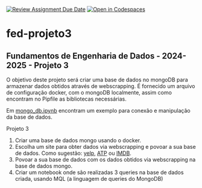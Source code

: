 [![Review Assignment Due Date](https://classroom.github.com/assets/deadline-readme-button-22041afd0340ce965d47ae6ef1cefeee28c7c493a6346c4f15d667ab976d596c.svg)](https://classroom.github.com/a/OML91l31)
[![Open in Codespaces](https://classroom.github.com/assets/launch-codespace-2972f46106e565e64193e422d61a12cf1da4916b45550586e14ef0a7c637dd04.svg)](https://classroom.github.com/open-in-codespaces?assignment_repo_id=17141008)
# fed-projeto3

## Fundamentos de Engenharia de Dados - 2024-2025 - Projeto 3

O objetivo deste projeto será criar uma base de dados no mongoDB para armazenar dados obtidos através de webscrapping.
É fornecido um arquivo de configuração docker, com o mongoDB localmente, assim como encontram no Pipfile as bibliotecas necessárias.

Em [mongo_db.ipynb](mongo_db.ipynb) encontram um exemplo para conexão e manipulação da base de dados.

Projeto 3
1. Criar uma base de dados mongo usando o docker.
2. Escolha um site para obter dados via webscrapping e povoar a sua base de dados. Como sugestão: [yelp](https://www.yelp.pt/lisboa), [ATP](https://www.atptour.com/en) ou [IMDB](https://www.imdb.com/).
3. Povoar a sua base de dados com os dados obtidos via webscrapping na base de dados mongo.
4. Criar um notebook onde são realizadas 3 queries na base de dados criada, usando MQL (a linguagem de queries do MongoDB)

